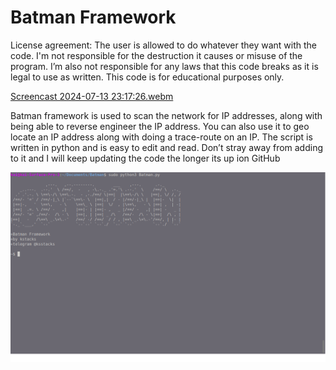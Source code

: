 # Batman Framework

License agreement: The user is allowed to do whatever they want with the code. I'm not responsible for the destruction it causes or misuse of the program. I’m also not responsible for any laws that this code breaks as it is legal to use as written. This code is for educational purposes only.

[Screencast 2024-07-13 23:17:26.webm](https://github.com/user-attachments/assets/a0190d46-909e-4a05-b95b-26ddfd90b2a7)

Batman framework is used to scan the network for IP addresses, along with being able to reverse engineer the IP address. You can also use it to geo locate an IP address along with doing a trace-route on an IP. The script is written in python and is easy to edit and read. Don’t stray away from adding to it and I will keep updating the code the longer its up ion GitHub

![Batman Framework](Screenshot%202024-07-13%2018%3A42%3A52.png)
